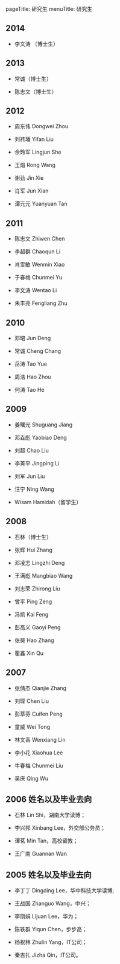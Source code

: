 pageTitle: 研究生
menuTitle: 研究生

## 2014

* 李文涛 （博士生）

## 2013

* 常诚（博士生）

* 陈志文（博士生）

## 2012

* 周东伟 Dongwei Zhou

* 刘祎璠 Yifan Liu

* 佘玲军 Lingjun She

* 王熔 Rong Wang

* 谢劲 Jin Xie

* 肖军 Jun Xian

* 谭元元 Yuanyuan Tan

## 2011

* 陈志文 Zhiwen Chen

* 李超群 Chaoqun Li

* 肖雯敏 Wenmin Xiao

* 于春梅 Chunmei Yu

* 李文涛 Wentao Li

* 朱丰亮 Fengliang Zhu

## 2010

* 邓珺 Jun Deng

* 常诚 Cheng Chang

* 岳涛 Tao Yue

* 周浩 Hao Zhou

* 何涛 Tao He

## 2009

* 姜曙光 Shuguang Jiang

* 邓垚彪 Yaobiao Deng

* 刘超 Chao Liu

* 李菁平 Jingping Li

* 刘军 Jun Liu

* 汪宁 Ning Wang

* Wisam Hamidah（留学生）

## 2008

* 石林（博士生）

* 张辉 Hui Zhang

* 邓凌志 Lingzhi Deng

* 王满彪 Mangbiao Wang

* 刘志荣 Zhirong Liu

* 曾平 Ping Zeng

* 冯凯 Kai Feng

* 彭高义 Gaoyi Peng

* 张昊 Hao Zhang

* 瞿鑫 Xin Qu

## 2007

* 张倩杰 Qianjie Zhang

* 刘琛 Chen Liu

* 彭萃芬 Cuifen Peng

* 童威 Wei Tong

* 林文香 Wenxiang Lin

* 李小花 Xiaohua Lee

* 牛春梅 Chunmei Liu

* 吴庆 Qing Wu

## 2006 姓名以及毕业去向

* 石林 Lin Shi，湖南大学读博；

* 李兴邦 Xinbang Lee，外交部公务员；

* 谭茗 Min Tan，高校留教；

* 王广南 Guannan Wan

## 2005 姓名以及毕业去向

* 李丁丁 Dingding Lee，华中科技大学读博;

* 王战国 Zhanguo Wang，中兴；

* 李丽娟 Lijuan Lee，华为；

* 陈轶群 Yiqun Chen，步步高；

* 杨祝林 Zhulin Yang，IT公司；

* 秦吉扎 Jizha Qin，IT公司。
